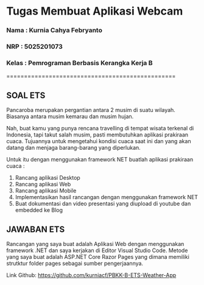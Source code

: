 # Tugas Membuat Aplikasi Webcam

### Nama    : Kurnia Cahya Febryanto
### NRP     : 5025201073
### Kelas   : Pemrograman Berbasis Kerangka Kerja B

================================================

## SOAL ETS 
Pancaroba merupakan pergantian antara 2 musim di suatu wilayah. Biasanya antara musim kemarau dan musim hujan. </br>

Nah, buat kamu yang punya rencana travelling di tempat wisata terkenal di Indonesia, tapi takut salah musim, pasti membutuhkan aplikasi prakiraan cuaca. Tujuannya untuk mengetahui kondisi cuaca saat ini dan yang akan datang dan menjaga barang-barang yang diperlukan. </br>

Untuk itu dengan menggunakan framework NET buatlah aplikasi prakiraan cuaca : 
1. Rancang aplikasi Desktop
2. Rancang aplikasi Web
3. Rancang aplikasi Mobile
4. Implementasikan hasil rancangan dengan menggunakan framework NET
5. Buat dokumentasi dan video presentasi yang diupload di youtube dan embedded ke Blog


## JAWABAN ETS 
Rancangan yang saya buat adalah Aplikasi Web dengan menggunakan framework .NET dan saya kerjakan di Editor Visual Studio Code. Metode yang saya buat adalah ASP.NET Core Razor Pages yang dimana memiliki strutktur folder pages sebagai sumber pengerjaannya. </br> 

Link Github: https://github.com/kurniacf/PBKK-B-ETS-Weather-App


